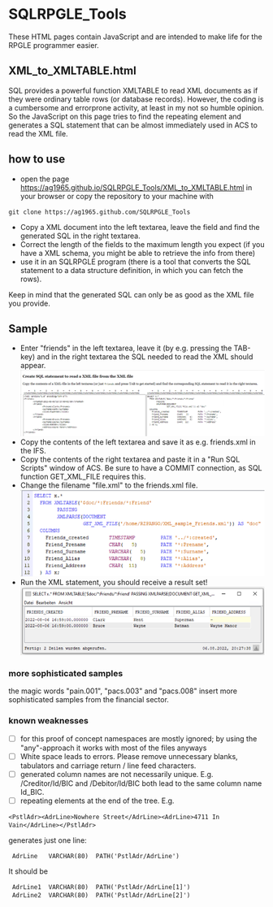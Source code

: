 # SQLRPGLE_Tools
These HTML pages contain JavaScript and are intended to make life for the RPGLE programmer easier.

## XML_to_XMLTABLE.html
SQL provides a powerful function XMLTABLE to read XML documents as if they were ordinary table rows (or database records).
However, the coding is a cumbersome and errorprone activity, at least in my not so humble opinion.
So the JavaScript on this page tries to find the repeating element and generates a SQL statement that can be almost immediately used in ACS to read the XML file.

## how to use
- open the page https://ag1965.github.io/SQLRPGLE_Tools/XML_to_XMLTABLE.html in your browser
or copy the repository to your machine with
```
git clone https://ag1965.github.com/SQLRPGLE_Tools
```


- Copy a XML document into the left textarea, leave the field and find the generated SQL in the right textarea.
- Correct the length of the fields to the maximum length you expect (if you have a XML schema, you might be able to retrieve the info from there)
- use it in an SQLRPGLE program (there is a tool that converts the SQL statement to a data structure definition, in which you can fetch the rows).

Keep in mind that the generated SQL can only be as good as the XML file you provide.

## Sample
- Enter "friends" in the left textarea, leave it (by e.g. pressing the TAB-key) and in the right textarea the SQL needed to read the XML should appear.
![screenshot of the browser with the XML in the left textarea and the generated SQL statement in the right textarea](img/friends.png)
- Copy the contents of the left textarea and save it as e.g. friends.xml in the IFS.
- Copy the contents of the right textarea and paste it in a "Run SQL Scripts" window of ACS. Be sure to have a COMMIT connection, as SQL function GET_XML_FILE requires this.
- Change the filename "file.xml" to the friends.xml file.
![screenshot of ACS Run SQL Scripts with the changed SQL statements](img/ACS_Run_SQL_Scripts_friends.png)
- Run the XML statement, you should receive a result set!
![the result set showing the 2 rows from the friends XML](img/Resultset_friends.png)
### more sophisticated samples
the magic words "pain.001", "pacs.003" and "pacs.008" insert more sophisticated samples from the financial sector.

### known weaknesses
- [ ] for this proof of concept namespaces are mostly ignored; by using the "any"-approach it works with most of the files anyways
- [ ] White space leads to errors. Please remove unnecessary blanks, tabulators and carriage return / line feed characters.
- [ ] generated column names are not necessarily unique. E.g. /Creditor/Id/BIC and /Debitor/Id/BIC both lead to the same column name Id_BIC.
- [ ] repeating elements at the end of the tree. E.g. 
```
<PstlAdr><AdrLine>Nowhere Street</AdrLine><AdrLine>4711 In Vain</AdrLine></PstlAdr> 
```
generates just one line:
```
 AdrLine   VARCHAR(80)  PATH('PstlAdr/AdrLine')
```
It should be 
```
 AdrLine1  VARCHAR(80)  PATH('PstlAdr/AdrLine[1]')
 AdrLine2  VARCHAR(80)  PATH('PstlAdr/AdrLine[2]')
```
 